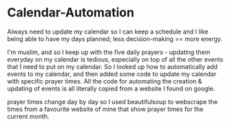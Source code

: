# Calendar-Automation

Always need to update my calendar so I can keep a schedule and I like being able to have my days planned; less decision-making == more energy. 

I'm muslim, and so I keep up with the five daily prayers - updating them everyday on my calendar is tedious, especially on top of all the other events that I need to put on my calendar. So I looked up how to automatically add events to my calendar, and then added some code to update my calendar with specific prayer times. 
All the code for automating the creation & updating of events is all literally copied from a website I found on google. 

prayer times change day by day so I used beautifulsoup to webscrape the times from a favourite website of mine that show prayer times for the current month.
